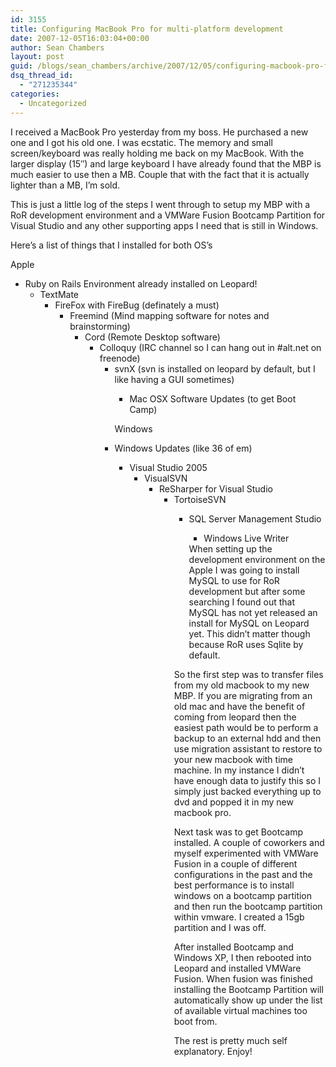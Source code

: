 ```yaml
---
id: 3155
title: Configuring MacBook Pro for multi-platform development
date: 2007-12-05T16:03:04+00:00
author: Sean Chambers
layout: post
guid: /blogs/sean_chambers/archive/2007/12/05/configuring-macbook-pro-for-multi-platform-development.aspx
dsq_thread_id:
  - "271235344"
categories:
  - Uncategorized
---
```

I received a MacBook Pro yesterday from my boss. He purchased a new one and I got his old one. I was ecstatic. The memory and small screen/keyboard was really holding me back on my MacBook. With the larger display (15&#8243;) and large keyboard I have already found that the MBP is much easier to use then a MB. Couple that with the fact that it is actually lighter than a MB, I&#8217;m sold.

This is just a little log of the steps I went through to setup my MBP with a RoR development environment and a VMWare Fusion Bootcamp Partition for Visual Studio and any other supporting apps I need that is still in Windows.

Here&#8217;s a list of things that I installed for both OS&#8217;s

Apple

  * Ruby on Rails Environment already installed on Leopard! 
      * TextMate 
          * FireFox with FireBug (definately a must) 
              * Freemind (Mind mapping software for notes and brainstorming) 
                  * Cord (Remote Desktop software) 
                      * Colloquy (IRC channel so I can hang out in #alt.net on freenode) 
                          * svnX (svn is installed on leopard by default, but I like having a GUI sometimes) 
                              * Mac OSX Software Updates (to get Boot Camp)</ul> 
                            Windows
                            
                              * Windows Updates (like 36 of em) 
                                  * Visual Studio 2005 
                                      * VisualSVN 
                                          * ReSharper for Visual Studio 
                                              * TortoiseSVN 
                                                  * SQL Server Management Studio 
                                                      * Windows Live Writer</ul> 
                                                    When setting up the development environment on the Apple I was going to install MySQL to use for RoR development but after some searching I found out that MySQL has not yet released an install for MySQL on Leopard yet. This didn&#8217;t matter though because RoR uses Sqlite by default.
                                                    
                                                    So the first step was to transfer files from my old macbook to my new MBP. If you are migrating from an old mac and have the benefit of coming from leopard then the easiest path would be to perform a backup to an external hdd and then use migration assistant to restore to your new macbook with time machine. In my instance I didn&#8217;t have enough data to justify this so I simply just backed everything up to dvd and popped it in my new macbook pro.
                                                    
                                                    Next task was to get Bootcamp installed. A couple of coworkers and myself experimented with VMWare Fusion in a couple of different configurations in the past and the best performance is to install windows on a bootcamp partition and then run the bootcamp partition within vmware. I created a 15gb partition and I was off.
                                                    
                                                    After installed Bootcamp and Windows XP, I then rebooted into Leopard and installed VMWare Fusion. When fusion was finished installing the Bootcamp Partition will automatically show up under the list of available virtual machines too boot from.
                                                    
                                                    The rest is pretty much self explanatory. Enjoy!